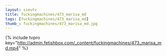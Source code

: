 ```yaml
--- 
layout: sieutv
title: fuckingmachines/473_marisa_md
tags: [fuckingmachines/473_marisa_md]
thumb_: fuckingmachines/473_marisa_md.jpg
---
```

{% include tvpro key="http://admin.fetishbox.com/_content/fuckingmachines/473_marisa_md.mp4" %} 
